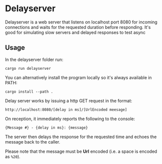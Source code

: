 # Delayserver

Delayserver is a web server that listens on localhost port 8080 for incoming
connections and waits for the requested duration before responding. It's good
for simulating slow servers and delayed responses to test async

## Usage

In the delayserver folder run:

```
cargo run delayserver
```

You can alternatively install the program locally so it's always available in PATH:

```
cargo install --path .
```

Delay server works by issuing a http GET request in the format:

```
http://localhost:8080/[delay in ms]/[UrlEncoded meesage]
```

On reception, it immediately reports the following to the console:

```
{Message #} - {delay in ms}: {message}
```

The server then delays the response for the requested time and echoes the message back to the caller.

Please note that the message must be **Url** encoded (i.e. a space is encoded as `%20`).

